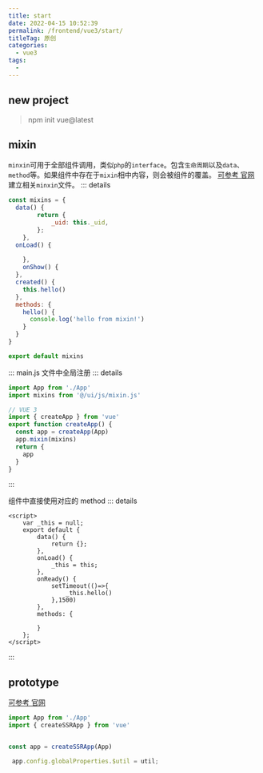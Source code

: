 ```yaml
---
title: start
date: 2022-04-15 10:52:39
permalink: /frontend/vue3/start/
titleTag: 原创
categories:
  - vue3
tags:
  - 
---
```

## new project

> npm init vue@latest

## mixin
`minxin`可用于全部组件调用，类似`php`的`interface`。包含`生命周期`以及`data`、`method`等。如果组件中存在于`mixin`相中内容，则会被组件的覆盖。
[可参考 官网](https://v3.cn.vuejs.org/guide/mixins.html#%E5%9F%BA%E7%A1%80)
建立相关`minxin`文件。
::: details
```js
const mixins = {
  data() {
		return {
			_uid: this._uid,
		};
	},
  onLoad() {
		
	},
	onShow() {
  },
  created() {
    this.hello()
  },
  methods: {
    hello() {
      console.log('hello from mixin!')
    }
  }
}

export default mixins
```
:::
main.js 文件中全局注册
::: details
```js
import App from './App'
import mixins from '@/ui/js/mixin.js'

// VUE 3
import { createApp } from 'vue'
export function createApp() {
  const app = createApp(App)
  app.mixin(mixins)
  return {
    app
  }
}

```
:::

组件中直接使用对应的 method
::: details
```vue3
<script>
	var _this = null;
	export default {
		data() {
			return {};
		},
		onLoad() {
			_this = this;
		},
		onReady() {
			setTimeout(()=>{
				_this.hello()
			},1500)
		},
		methods: {
			
		}
	};
</script>
```
:::

## prototype 
[可参考 官网](https://v3.cn.vuejs.org/guide/migration/global-api.html#config-ignoredelements-%E6%9B%BF%E6%8D%A2%E4%B8%BA-config-iscustomelement)
```js
import App from './App'
import { createSSRApp } from 'vue'


const app = createSSRApp(App)

 app.config.globalProperties.$util = util;
```